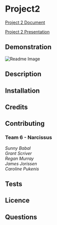 # Project2

[Project 2 Document](https://docs.google.com/document/d/1a9gSqqaABbkmH85_ea5b3Ncp5ZtoZ9rhjN2QeX7wYPg/edit?usp=sharing)

[Project 2 Presentation](https://docs.google.com/presentation/d/1rx20oaBUVH6SNjZqYiwGvxqsA7jLg7UGA5UHt9OApY8/edit?usp=sharing)

## Demonstration
![Readme Image](https://github.com/reganmurray22/Project2/blob/main/public/images/introImage.jpg)

## Description

## Installation

## Credits

## Contributing
### Team 6 - Narcissus
*Sunny Babal*<br>
*Grant Scriver*<br>
*Regan Murray*<br>
*James Jorissen*<br>
*Caroline Pukenis*<br>

## Tests

## Licence

## Questions
